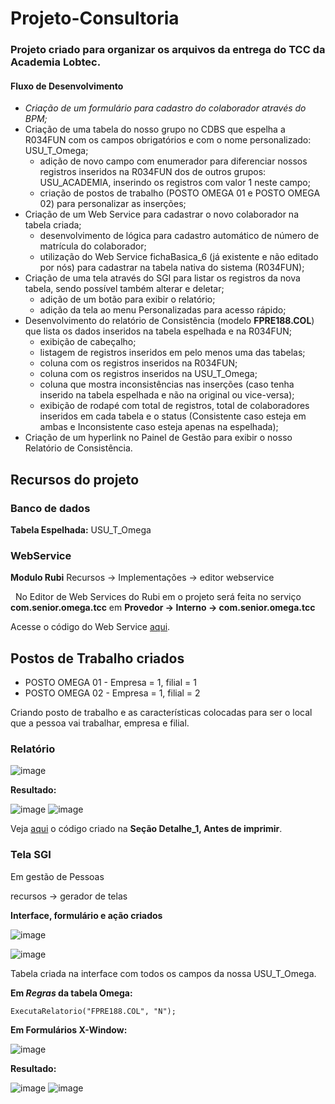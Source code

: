 # Projeto-Consultoria
### Projeto criado para organizar os arquivos da entrega do TCC da Academia Lobtec.

<h4>Fluxo de Desenvolvimento</h4>

* <i>Criação de um formulário para cadastro do colaborador através do BPM;</i>
* Criação de uma tabela do nosso grupo no CDBS que espelha a R034FUN com os campos obrigatórios e com o nome personalizado: USU_T_Omega;
  - adição de novo campo com enumerador para diferenciar nossos registros inseridos na R034FUN dos de outros grupos: USU_ACADEMIA, inserindo os registros com valor 1 neste campo;
  - criação de postos de trabalho (POSTO OMEGA 01 e POSTO OMEGA 02) para personalizar as inserções;
* Criação de um Web Service para cadastrar o novo colaborador na tabela criada;
  - desenvolvimento de lógica para cadastro automático de número de matrícula do colaborador;
  - utilização do Web Service fichaBasica_6 (já existente e não editado por nós) para cadastrar na tabela nativa do sistema (R034FUN);
* Criação de uma tela através do SGI para listar os registros da nova tabela, sendo possível também alterar e deletar;
  - adição de um botão para exibir o relatório;
  - adição da tela ao menu Personalizadas para acesso rápido;
* Desenvolvimento do relatório de Consistência (modelo <b>FPRE188.COL</b>) que lista os dados inseridos na tabela espelhada e na R034FUN;
  - exibição de cabeçalho;
  - listagem de registros inseridos em pelo menos uma das tabelas;
  - coluna com os registros inseridos na R034FUN;
  - coluna com os registros inseridos na USU_T_Omega;
  - coluna que mostra inconsistências nas inserções (caso tenha inserido na tabela espelhada e não na original ou vice-versa);
  - exibição de rodapé com total de registros, total de colaboradores inseridos em cada tabela e o status (Consistente caso esteja em ambas e Inconsistente caso esteja apenas na espelhada); 
* Criação de um hyperlink no Painel de Gestão para exibir o nosso Relatório de Consistência.


## Recursos do projeto


### Banco de dados 

**Tabela Espelhada:** USU_T_Omega


### WebService

**Modulo Rubi** Recursos → Implementações → editor webservice

​	​	​No Editor de Web Services do Rubi em o projeto será feita no serviço **​com.senior.omega.tcc** em  **Provedor → Interno → ​com.senior.omega.tcc**   

Acesse o código do Web Service <a href="https://github.com/TCC-Operacional/Projeto-Consultoria/blob/main/Codigos/webService.lsp">aqui</a>.



## Postos de Trabalho criados
  
  * POSTO OMEGA 01 - Empresa = 1, filial = 1
  * POSTO OMEGA 02 - Empresa = 1, filial = 2 

Criando posto de trabalho e as características colocadas para ser o local que a pessoa vai trabalhar, empresa e filial.



### Relatório

![image](https://user-images.githubusercontent.com/61790986/187534847-535c8ab7-f6a0-409c-8e61-87ad09513be5.png)

**Resultado:**

![image](https://user-images.githubusercontent.com/61790986/187534976-c1909001-a542-45e7-8e4f-b13016c0f7be.png)
![image](https://user-images.githubusercontent.com/61790986/187301621-7b7686b5-226d-4a11-95c4-416810896b9f.png)



Veja <a href="https://github.com/TCC-Operacional/Projeto-Consultoria/blob/main/Codigos/relatorio.lsp">aqui</a> o código criado na **Seção Detalhe_1, Antes de imprimir**.
<br>

### Tela SGI

Em gestão de Pessoas 

recursos → gerador de telas

**Interface, formulário e ação criados**

![image](https://user-images.githubusercontent.com/61790986/187301937-087cc1d2-6149-467e-9516-606151da5070.png)

![image](https://user-images.githubusercontent.com/61790986/187302932-439def24-8fa6-4d64-838c-9725a3d04876.png)

Tabela criada na interface com todos os campos da nossa USU_T_Omega.


**Em *Regras* da tabela Omega:**

```
ExecutaRelatorio("FPRE188.COL", "N");
```

**Em  Formulários X-Window:**

![image](https://user-images.githubusercontent.com/61790986/187303093-c33ce475-45e7-452a-9f64-29ff7e9c3d15.png)

**Resultado:**

![image](https://user-images.githubusercontent.com/61790986/187303517-9fda8ef4-5ccf-4522-958c-bc2c44e1facb.png)
![image](https://user-images.githubusercontent.com/61790986/187303570-f4c40a4f-1486-4038-9a97-9ae3b3571b6e.png)






